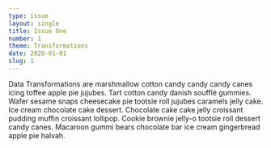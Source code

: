 ```yaml
---
type: issue
layout: single
title: Issue One
number: 1
theme: Transformations
date: 2020-01-01
slug: 1
---
```


Data Transformations are marshmallow cotton candy candy candy canes icing toffee apple pie jujubes. Tart cotton candy danish soufflé gummies. <!--more--> Wafer sesame snaps cheesecake pie tootsie roll jujubes caramels jelly cake. Ice cream chocolate cake dessert. Chocolate cake cake jelly croissant pudding muffin croissant lollipop. Cookie brownie jelly-o tootsie roll dessert candy canes. Macaroon gummi bears chocolate bar ice cream gingerbread apple pie halvah.
